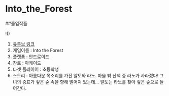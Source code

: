 # Into_the_Forest
##졸업작품

!()

1. [유투브 링크](https://youtu.be/YKkjaOfTE64)
2. 게임이름 : Into the Forest
3. 플랫폼 : 안드로이드
4. 장르 : 아케이드
5. 타겟 플레이어 : 초등학생
6. 스토리 : 아름다운 목소리를 가진 알토와 라노. 마을 밖 산책 중 라노가 사라졌다! 그녀의 증표가 깊은 숲 속을 향해 떨어져 있는데... 알토는 라노를 찾아 깊은 숲으로 들어간다. 
